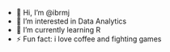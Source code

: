 - 👋 Hi, I’m @ibrmj
- 👀 I’m interested in Data Analytics
- 🌱 I’m currently learning R
- ⚡ Fun fact: i love coffee and fighting games

<!---
ibrmj/ibrmj is a ✨ special ✨ repository because its `README.md` (this file) appears on your GitHub profile.
You can click the Preview link to take a look at your changes.
--->
